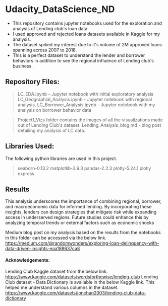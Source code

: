# Udacity_DataScience_ND

- This repository contains jupyter notebooks used for the exploration and analysis of Lending club's loan data. 
- I used approved and rejected loans datasets available in Kaggle for my analysis. 
- The dataset spiked my interest due to it's volume of 2M approved loans spanning across 2007 to 2018. 
- This is a perfect dataset to understand the lender and borrower behaviors in addition to see the regional influence of Lending club's business.
  
## Repository Files:
>LC_EDA.ipynb - Jupyter notebook with initial exploratory analysis
LC_Geographial_Analysis.ipynb - Jupyter notebook with regional analysis.
LC_Borrower_Analysis.ipynb - Jupyter notebook with my analysis on borrower behavior data

>Project1_Vizs folder contains the images of all the visualizations made out of Lending Club's dataset.
Lending_Analysis_blog.md - blog post detailing my analysis of LC data.

## Libraries Used:

The following python libraries are used in this project.
>seaborn-0.13.2
matplotlib-3.9.3
pandas-2.2.3
plotly-5.24.1
plotly express


## Results

This analysis underscores the importance of combining regional, borrower, and macroeconomic data for informed lending. By incorporating these insights, lenders can design strategies that mitigate risk while expanding access in underserved regions. Future studies could enhance this by analyzing temporal trends or external factors such as economic shocks

Medium blog post on my analysis based on the results from the notebooks in this folder can be accessed via the below link.
https://medium.com/@randomwonders/exploring-loan-delinquency-with-data-driven-insights-eaa188637ca8


#### Acknowledgements:
Lending Club Kaggle dataset from the below link.
https://www.kaggle.com/datasets/wordsforthewise/lending-club
Lending Club dataset - Data Dictionary is available in the below Kaggle link. This helped me understand various columns in the dataset.
https://www.kaggle.com/datasets/jonchan2003/lending-club-data-dictionary
